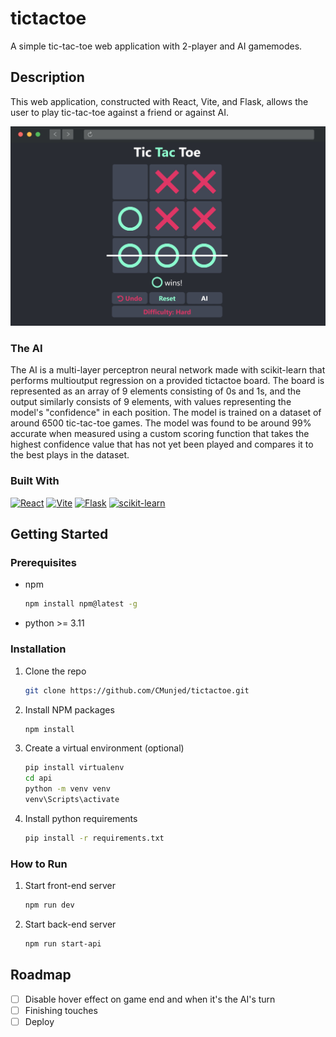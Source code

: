 # tictactoe

A simple tic-tac-toe web application with 2-player and AI gamemodes.

## Description

This web application, constructed with React, Vite, and Flask, allows the user to play tic-tac-toe against a friend or against AI. 

<!-- Picture here -->
<!-- ![Screenshot](https://raw.githubusercontent.com/othneildrew/Best-README-Template/master/images/screenshot.png) -->
<!--![Screenshot](./public/Screenshot.png)-->
<img src="./public/Screenshot.png" width="800">

### The AI

The AI is a multi-layer perceptron neural network made with scikit-learn that performs multioutput regression on a provided tictactoe board. The board is represented as an array of 9 elements consisting of 0s and 1s, and the output similarly consists of 9 elements, with values representing the model's "confidence" in each position. The model is trained on a dataset of around 6500 tic-tac-toe games.  <!--  The jupyter notebook file in which the model was trained, the training dataset, and the model's pickle file can be found in {directory}. --> The model was found to be around 99% accurate when measured using a custom scoring function that takes the highest confidence value that has not yet been played and compares it to the best plays in the dataset.

### Built With

[![React][React.js]][React-url]
[![Vite][Vite]][Vite-url]
[![Flask][Flask]][Flask-url]
[![scikit-learn][Sklearn]][Sklearn-url]

## Getting Started

### Prerequisites

* npm

  ```sh
  npm install npm@latest -g
  ```
* python >= 3.11


### Installation

1. Clone the repo
   ```sh
   git clone https://github.com/CMunjed/tictactoe.git
   ```
2. Install NPM packages
   ```sh
   npm install
   ```
3. Create a virtual environment (optional)
   ```sh
   pip install virtualenv
   cd api
   python -m venv venv
   venv\Scripts\activate
   ```
4. Install python requirements
   ```sh
   pip install -r requirements.txt
   ```

### How to Run

1. Start front-end server
   ```sh
   npm run dev
   ```
2. Start back-end server
   ```sh
   npm run start-api
   ```

## Roadmap

- [ ] Disable hover effect on game end and when it's the AI's turn
- [ ] Finishing touches
- [ ] Deploy

<!-- MARKDOWN LINKS & IMAGES -->
[product-screenshot]: images/screenshot.png
[React.js]: https://img.shields.io/badge/React-20232A?style=for-the-badge&logo=react&logoColor=61DAFB
[React-url]: https://reactjs.org/
[Sklearn]: https://img.shields.io/badge/scikit--learn-%23F7931E.svg?style=for-the-badge&logo=scikit-learn&logoColor=white
[Sklearn-url]: https://scikit-learn.org/stable/
[Flask]: https://img.shields.io/badge/flask-%23000.svg?style=for-the-badge&logo=flask&logoColor=white
[Flask-url]: https://flask.palletsprojects.com/en/3.0.x/
[Vite]: https://img.shields.io/badge/vite-%23646CFF.svg?style=for-the-badge&logo=vite&logoColor=white
[Vite-url]: https://vitejs.dev/
